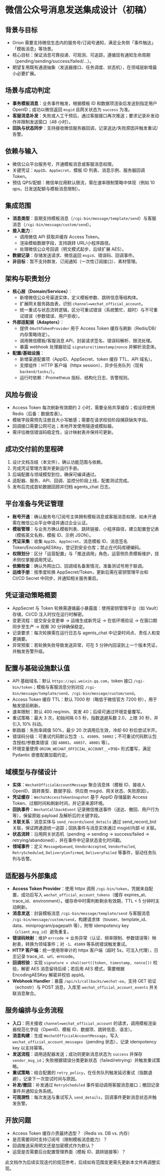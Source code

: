 # 微信公众号消息发送集成设计（初稿）

## 背景与目标
- Orion 需要支持微信生态内的服务号/订阅号通知，满足业务侧「事件触达」「模板消息」等场景。
- 核心目标：保证消息可靠投递、可观测、可追踪，遵循现有通知生命周期（pending/sending/success/failed/...）。
- 期望复用既有通道抽象（发送器接口、任务调度、状态机），在领域层新增最小必要扩展。

## 场景与成功判定
- **事务模板消息**：业务事件触发，根据模板 ID 和数据项渲染后发送到指定用户 OpenID；成功以微信返回 `msgid` 且网关状态为 `success` 为准。
- **客服消息补发**：失败或人工干预后，通过客服接口再次推送；要求记录补发动作并限制发送窗口（48 小时）。
- **回执与状态同步**：支持接收微信服务器回调，记录送达/失败原因并触发重试/告警。

## 依赖与输入
- 微信公众平台服务号，开通模板消息或客服消息权限。
- 关键凭证：`AppID`、`AppSecret`、模板 ID 列表、消息示例、服务器回调 Token。
- 预估 QPS/配额：微信单应用默认限流，需在速率限制策略中体现（例如 10 qps，日发送配额与模板消息限制）。

## 集成范围
- **消息类型**：首期支持模板消息（`/cgi-bin/message/template/send`）与客服消息（`/cgi-bin/message/custom/send`）。
- **接入能力**：
  - 调用微信 API 获取并缓存 Access Token。
  - 渲染模板数据字段，支持跳转 URL/小程序路径。
  - 处理微信公众号回调（明文模式起步，后续扩展 AES）。
- **数据记录**：存储发送请求、微信返回 `msgid`、错误码、回调事件。
- **非目标**：暂不支持群发、订阅通知（一次性订阅接口）、素材管理。

## 架构与职责划分
- **核心层（Domain/Services）**：
  - 新增微信公众号渠道实体，定义模板参数、跳转信息等结构体。
  - 扩展网关服务路由表，识别 `channel=wechat_official_account`。
  - 统一重试与状态流转逻辑，区分可重试错误（系统繁忙、超时）与不可重试错误（参数错误、用户拒收）。
- **外部适配层（Adapters）**：
  - 提供 `OAuthTokenProvider` 用于 Access Token 缓存与刷新（Redis/DB/内存策略待定）。
  - 调用微信模板/客服消息 API，封装请求签名、错误码解析、限流处理。
  - 暴露 webhook 处理器验证 `signature|timestamp|nonce` 并解析消息体。
- **配置/基础设施**：
  - 新增渠道配置项（AppID、AppSecret、token 缓存 TTL、API 域名）。
  - 支撑组件：HTTP 客户端（httpx session）、异步任务队列（现有 `backend/tasks/`）。
  - 运行时依赖：Prometheus 指标、结构化日志、告警规则。

## 风险与假设
- Access Token 每次刷新有效期约 2 小时，需要全局共享缓存；假设将使用 Redis（后备：数据库表）。
- 模板字段需预先注册且大小写敏感；需要在请求校验阶段捕获缺失字段。
- 回调接口需要公网可达；本地开发使用隧道或模拟器。
- 需评估微信错误码稳定性，设计映射表并保持可更新。

## 成功交付前的里程碑
1. 设计文档冻结（本文件），确认功能范围与依赖。
2. 完成凭证管理方案并更新运行手册。
3. 后端配置与领域模型到位，确保可编译通过。
4. 适配器、服务、API、回调、监控分阶段上线，配套测试完成。
5. 发布后完成首轮数据回顾并归档 agents_chat 日志。

## 平台准备与凭证管理
- **账号开通**：确认服务号/订阅号主体拥有模板消息或客服消息权限，如未开通需在微信公众平台申请并通过企业认证。
- **模板管理**：与业务方确认模板列表、跳转链接、小程序路径，建立配置登记表（模板英文名称、模板 ID、示例 JSON）。
- **凭证采集**：收集 `AppID`、`AppSecret`、消息模板 ID、消息签名 Token/EncodingAESKey，登记到安全仓库；禁止在代码库硬编码。
- **权限划分**：区分「运营配置」与「推送调用」角色，运营侧负责模板维护，技术侧仅掌握调用凭证。
- **依赖检查**：确认外网出口、回调域名备案情况，准备测试号用于联调。
- **运维手册**：按季度轮换 AppSecret/Token，更新后需在密钥管理平台和 CI/CD Secret 中同步，并通知相关服务重启。

## 凭证滚动策略概要
- AppSecret 与 Token 轮换需遵循最小暴露面：使用密钥管理平台（如 Vault）存储，CI/CD 注入时仅在运行时解密。
- 变更流程：提交安全变更单 -> 运维生成新凭证 -> 在低环境验证 -> 在窗口期同步至生产 -> 观察 30 分钟确保稳定。
- 记录要求：每次轮换需在运行日志与 agents_chat 中记录时间点、责任人和变更摘要。
- 异常预案：若轮换失败导致发送异常，可在 5 分钟内回滚到上一个版本凭证，并触发告警升级。

## 配置与基础设施默认值
- API 基础域名：默认 `https://api.weixin.qq.com`，token 接口 `/cgi-bin/token`；模板与客服消息分别对应 `/cgi-bin/message/template/send`、`/cgi-bin/message/custom/send`。
- Access Token 缓存 TTL：默认 7000 秒（略低于微信官方 7200 秒），用于触发提前刷新。
- 速率限制：默认 400 req/min、突发 40；后续可通过环境变量覆写。
- 重试策略：最大 3 次，初始间隔 0.5 秒，指数退避系数 2.0，上限 30 秒，并引入 10% 抖动。
- 断路器：失败率阈值 50%，最少 20 次调用后生效，冷却 60 秒后尝试半开。
- 错误码分级：可重试代码默认包含 `-1`、`45009`、`50002`；不可重试代码默认包含授权/参数类错误（如 `40001`、`40037`、`48001` 等）。
- 环境变量使用 `ORION_WECHAT_OFFICIAL_ACCOUNT__<字段>` 形式覆写，满足 Pydantic 嵌套配置加载约定。

## 域模型与存储设计
- **实体**：`WechatOfficialAccountMessage` 聚合消息体（模板 ID、接收人 OpenID、跳转类型、数据字段、供应商 msgid、网关状态、失败原因）。
- **凭证缓存**：`WechatAccessTokenSnapshot` 基于 AppID 存储最新 Access Token、过期时间和刷新时间，并记录来源环境。
- **回执事件**：`WechatCallbackEvent` 记录微信推送事件（送达、撤回、用户行为等），保留原始 payload 及解析后的关键字段。
- **关联关系**：消息实体与 `send_records`/`send_details` 通过 send_record_bid 关联，保证跨通道统一追踪；回执事件与消息实体通过 msgid/内部 id 关联。
- **状态流转**：沿用网关状态机（pending → sending → success/failed → retrying/abandoned），并在事件中记录状态变化时间戳。
- **领域事件**：定义 `MessageQueued`, `VendorAccepted`, `VendorFailed`, `RetryScheduled`, `DeliveryConfirmed`, `DeliveryFailed` 等事件，驱动任务队列与告警。

## 适配器与外部集成
- **Access Token Provider**：使用 httpx 调用 `/cgi-bin/token`，凭据来自配置，成功后写入 `wechat_official_account_tokens`（缓存 expires_at、trace_id、environment）。缓存命中时需判断剩余有效期，TTL < 5 分钟时主动刷新。
- **消息发送**：封装模板消息 `/cgi-bin/message/template/send` 与客服消息 `/cgi-bin/message/custom/send`，构建请求体（touser、template_id、data、miniprogram/pagepath 等），附带 idempotency key（`client_msg_id`）避免重复。
- **错误码映射**：维护 `errcode` → 业务异常（认证、频率限制、参数错误等）映射表，转换为领域事件；对 `-1`、`45009` 等系统错误触发重试。
- **HTTP 客户端**：统一使用带审计的 httpx 客户端（超时 5s，可注入代理），日志记录 trace_id、url、errcode。
- **回调校验**：实现 `signature = sha1(sort([token, timestamp, nonce]))` 校验，解密 AES 消息留待后续；若启用 AES 模式，需要根据 EncodingAESKey 解密并校验 appId。
- **Webhook Handler**：暴露 `/api/v1/callbacks/wechat-oa`，支持 GET 验证（echostr）与 POST 消息，入库至 `wechat_official_account_events` 并关联消息聚合。


## 服务编排与业务流程
- **入口**：网关接收 `channel=wechat_official_account` 的请求，调用模板渲染器规范化字段（OpenID、模板 ID、数据项、跳转信息、语言）。
- **消息构建**：生成 `WechatOfficialAccountMessage`，写入 `wechat_official_account_messages`（pending 状态），记录 idempotency key 以支持幂等。
- **发送流程**：调用适配器发送；成功则更新消息状态为 `success` 并保存 `vendor_msg_id`；失败根据错误分类更新状态（failed/retrying）并触发重试策略。
- **重试策略**：结合配置的 `retry_policy`，在任务队列触发延迟重试（指数退避），记录下一次尝试时间与原因。
- **补发/撤回**：补发通过 `RetryScheduled` 事件驱动调用客服消息接口；撤回记录事件并通知业务系统。
- **可观测性**：每次发送与重试写入 `send_details`，回调事件更新消息状态并触发告警。



## 开放问题
- Access Token 缓存介质最终选型？（Redis vs. DB vs. 内存）
- 是否需要同时支持订阅号（限制模板消息能力）？
- 回调推送采用明文还是加密模式作为默认？
- 运营是否需要后台配置管理界面（模板 ID、跳转链接等）？

此文档作为后续实现迭代的规范参考，后续如有范围变更需先更新本文件再调整实现。

